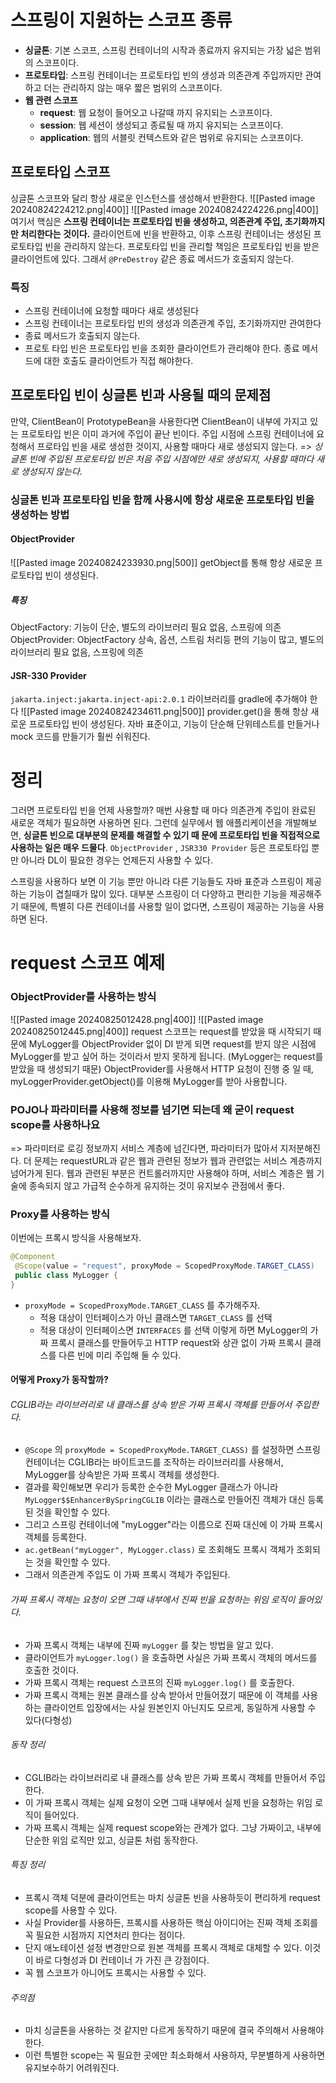 # 스프링이 지원하는 스코프 종류
- **싱글톤**: 기본 스코프, 스프링 컨테이너의 시작과 종료까지 유지되는 가장 넓은 범위의 스코프이다.
- **프로토타입**: 스프링 컨테이너는 프로토타입 빈의 생성과 의존관계 주입까지만 관여하고 더는 관리하지 않는 매우 짧은 범위의 스코프이다.
- **웹 관련 스코프**
	- **request**: 웹 요청이 들어오고 나갈때 까지 유지되는 스코프이다. 
	- **session**: 웹 세션이 생성되고 종료될 때 까지 유지되는 스코프이다. 
	- **application**: 웹의 서블릿 컨텍스트와 같은 범위로 유지되는 스코프이다.
## 프로토타입 스코프
싱글톤 스코프와 달리 항상 새로운 인스턴스를 생성해서 반환한다.
![[Pasted image 20240824224212.png|400]]
![[Pasted image 20240824224226.png|400]]
여기서 핵심은 **스프링 컨테이너는 프로토타입 빈을 생성하고, 의존관계 주입, 초기화까지만 처리한다는 것이다.** 클라이언트에 빈을 반환하고, 이후 스프링 컨테이너는 생성된 프로토타입 빈을 관리하지 않는다. 프로토타입 빈을 관리할 책임은 프로토타입 빈을 받은 클라이언트에 있다. 그래서 `@PreDestroy` 같은 종료 메서드가 호출되지 않는다.

### 특징
- 스프링 컨테이너에 요청할 때마다 새로 생성된다
- 스프링 컨테이너는 프로토타입 빈의 생성과 의존관계 주입, 초기화까지만 관여한다
- 종료 메서드가 호출되지 않는다.
- 프로토 타입 빈은 프로토타입 빈을 조회한 클라이언트가 관리해야 한다. 종료 메서드에 대한 호출도 클라이언트가 직접 해야한다.

## 프로토타입 빈이 싱글톤 빈과 사용될 때의 문제점
만약, ClientBean이 PrototypeBean을 사용한다면 ClientBean이 내부에 가지고 있는 프로토타입 빈은 이미 과거에 주입이 끝난 빈이다. 
주입 시점에 스프링 컨테이너에 요청해서 프로타입 빈을 새로 생성한 것이지, 사용할 때마다 새로 생성되지 않는다.
=> *싱글톤 빈에 주입된 프로토타입 빈은 처음 주입 시점에만 새로 생성되지, 사용할 때마다 새로 생성되지 않는다.*
### 싱글톤 빈과 프로토타입 빈을 함께 사용시에 항상 새로운 프로토타입 빈을 생성하는 방법
#### ObjectProvider
![[Pasted image 20240824233930.png|500]]
getObject를 통해 항상 새로운 프로토타입 빈이 생성된다.
##### **특징**
ObjectFactory: 기능이 단순, 별도의 라이브러리 필요 없음, 스프링에 의존
ObjectProvider: ObjectFactory 상속, 옵션, 스트림 처리등 편의 기능이 많고, 별도의 라이브러리 필요 없음, 스프링에 의존

#### JSR-330 Provider
`jakarta.inject:jakarta.inject-api:2.0.1` 라이브러리를 gradle에 추가해야 한다
![[Pasted image 20240824234611.png|500]]
provider.get()을 통해 항상 새로운 프로토타입 빈이 생성된다.
자바 표준이고, 기능이 단순해 단위테스트를 만들거나 mock 코드를 만들기가 훨씬 쉬워진다.

# 정리
그러면 프로토타입 빈을 언제 사용할까? 매번 사용할 때 마다 의존관계 주입이 완료된 새로운 객체가 필요하면 사용하면 된다. 그런데 실무에서 웹 애플리케이션을 개발해보면, **싱글톤 빈으로 대부분의 문제를 해결할 수 있기 때 문에 프로토타입 빈을 직접적으로 사용하는 일은 매우 드물다**.
`ObjectProvider` , `JSR330 Provider` 등은 프로토타입 뿐만 아니라 DL이 필요한 경우는 언제든지 사용할 수 있다.

스프링을 사용하다 보면 이 기능 뿐만 아니라 다른 기능들도 자바 표준과 스프링이 제공하는 기능이 겹칠때가 많이 있다. 대부분 스프링이 더 다양하고 편리한 기능을 제공해주기 때문에, 특별히 다른 컨테이너를 사용할 일이 없다면, 스프링이 제공하는 기능을 사용하면 된다.

# request 스코프 예제

### ObjectProvider를 사용하는 방식
![[Pasted image 20240825012428.png|400]]
![[Pasted image 20240825012445.png|400]]
request 스코프는 request를 받았을 때 시작되기 때문에 MyLogger를 ObjectProvider 없이 DI 받게 되면 request를 받지 않은 시점에 MyLogger를 받고 싶어 하는 것이라서 받지 못하게 됩니다. (MyLogger는 request를 받았을 때 생성되기 때문)
ObjectProvider를 사용해서 HTTP 요청이 진행 중 일 때, myLoggerProvider.getObject()를 이용해 MyLogger를 받아 사용합니다.
### **POJO나 파라미터를 사용해 정보를 넘기면 되는데 왜 굳이 request scope를 사용하나요**
=> 파라미터로 로깅 정보까지 서비스 계층에 넘긴다면, 파라미터가 많아서 지저분해진다. 더 문제는 requestURL과 같은 웹과 관련된 정보가 웹과 관련없는 서비스 계층까지 넘어가게 된다. 웹과 관련된 부분은 컨트롤러까지만 사용해야 하며, 서비스 계층은 웹 기술에 종속되지 않고 가급적 순수하게 유지하는 것이 유지보수 관점에서 좋다.
### Proxy를 사용하는 방식

이번에는 프록시 방식을 사용해보자. 
```java
@Component
 @Scope(value = "request", proxyMode = ScopedProxyMode.TARGET_CLASS)
 public class MyLogger {
}
```
- `proxyMode = ScopedProxyMode.TARGET_CLASS` 를 추가해주자. 
	- 적용 대상이 인터페이스가 아닌 클래스면 `TARGET_CLASS` 를 선택
	- 적용 대상이 인터페이스면 `INTERFACES` 를 선택
이렇게 하면 MyLogger의 가짜 프록시 클래스를 만들어두고 HTTP request와 상관 없이 가짜 프록시 클래스를 다른 빈에 미리 주입해 둘 수 있다.
#### 어떻게 Proxy가 동작할까?
###### CGLIB라는 라이브러리로 내 클래스를 상속 받은 가짜 프록시 객체를 만들어서 주입한다.
- `@Scope` 의 `proxyMode = ScopedProxyMode.TARGET_CLASS)` 를 설정하면 스프링 컨테이너는 CGLIB라는 바이트코드를 조작하는 라이브러리를 사용해서, MyLogger를 상속받은 가짜 프록시 객체를 생성한다. 
- 결과를 확인해보면 우리가 등록한 순수한 MyLogger 클래스가 아니라 `MyLogger$$EnhancerBySpringCGLIB` 이라는 클래스로 만들어진 객체가 대신 등록된 것을 확인할 수 있다. 
- 그리고 스프링 컨테이너에 "myLogger"라는 이름으로 진짜 대신에 이 가짜 프록시 객체를 등록한다.
- `ac.getBean("myLogger", MyLogger.class)` 로 조회해도 프록시 객체가 조회되는 것을 확인할 수 있다.
- 그래서 의존관계 주입도 이 가짜 프록시 객체가 주입된다.
###### 가짜 프록시 객체는 요청이 오면 그때 내부에서 진짜 빈을 요청하는 위임 로직이 들어있다.
- 가짜 프록시 객체는 내부에 진짜 `myLogger` 를 찾는 방법을 알고 있다.
- 클라이언트가 `myLogger.log()` 을 호출하면 사실은 가짜 프록시 객체의 메서드를 호출한 것이다.
- 가짜 프록시 객체는 request 스코프의 진짜 `myLogger.log()` 를 호출한다.
- 가짜 프록시 객체는 원본 클래스를 상속 받아서 만들어졌기 때문에 이 객체를 사용하는 클라이언트 입장에서는 사실 원본인지 아닌지도 모르게, 동일하게 사용할 수 있다(다형성)
###### 동작 정리
- CGLIB라는 라이브러리로 내 클래스를 상속 받은 가짜 프록시 객체를 만들어서 주입한다.
- 이 가짜 프록시 객체는 실제 요청이 오면 그때 내부에서 실제 빈을 요청하는 위임 로직이 들어있다.
- 가짜 프록시 객체는 실제 request scope와는 관계가 없다. 그냥 가짜이고, 내부에 단순한 위임 로직만 있고, 싱글톤 처럼 동작한다.
###### 특징 정리
- 프록시 객체 덕분에 클라이언트는 마치 싱글톤 빈을 사용하듯이 편리하게 request scope를 사용할 수 있다. 
- 사실 Provider를 사용하든, 프록시를 사용하든 핵심 아이디어는 진짜 객체 조회를 꼭 필요한 시점까지 지연처리 한다는 점이다.
- 단지 애노테이션 설정 변경만으로 원본 객체를 프록시 객체로 대체할 수 있다. 이것이 바로 다형성과 DI 컨테이너 가 가진 큰 강점이다.
- 꼭 웹 스코프가 아니어도 프록시는 사용할 수 있다.
###### 주의점
- 마치 싱글톤을 사용하는 것 같지만 다르게 동작하기 때문에 결국 주의해서 사용해야 한다.
- 이런 특별한 scope는 꼭 필요한 곳에만 최소화해서 사용하자, 무분별하게 사용하면 유지보수하기 어려워진다.
